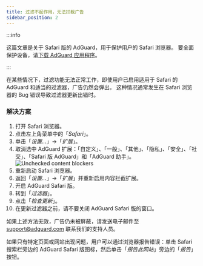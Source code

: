 ```yaml
---
title: 过滤不起作用，无法拦截广告
sidebar_position: 2
---
```


:::info

这篇文章是关于 Safari 版的 AdGuard，用于保护用户的 Safari 浏览器。 要全面保护设备，请[下载 AdGuard 应用程序](https://agrd.io/download-kb-adblock)。

:::

在某些情况下，过滤功能无法正常工作，即使用户已启用适用于 Safari 的 AdGuard 和适当的过滤器，广告仍然会弹出。 这种情况通常发生在 Safari 浏览器的 Bug 错误导致过滤器更新出错时。

### 解决方案

1. 打开 Safari 浏览器。
2. 点击左上角菜单中的「_Safari_」。
3. 单击「_设置…_」→「_扩展_」。
4. 取消选中 AdGuard 扩展：「自定义」、「一般」、「其他」、「隐私」、「安全」、「社交」、「Safari 版 AdGuard」和「AdGuard 助手」。
   ![Unchecked content blockers](https://cdn.adtidy.org/content/Kb/ad_blocker/safari/adg-safari-unchecked-cbs.png)
5. 重新启动 Safari 浏览器。
6. 返回「_设置..._」→「_扩展_」并重新启用内容拦截扩展。
7. 开启 AdGuard Safari 版。
8. 转到「_过滤器_」。
9. 点击「_检查更新_」。
10. 在更新过滤器之前，请不要关闭 AdGuard Safari 版的窗口。

如果上述方法无效，广告仍未被屏蔽，请发送电子邮件至 support@adguard.com 联系我们的支持人员。

如果只有特定页面或网站出现问题，用户可以通过浏览器报告错误：单击 Safari 搜索栏旁边的 AdGuard Safari 版图标，然后单击「_报告此网站_」旁边的「_报告_」按钮。
